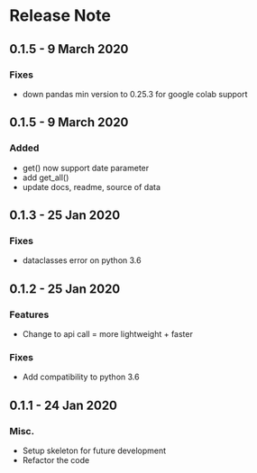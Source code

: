 # Release Note

## 0.1.5 - 9 March 2020

### Fixes
 - down pandas min version to 0.25.3 for google colab support

## 0.1.5 - 9 March 2020

### Added
 - get() now support date parameter
 - add get_all()
 - update docs, readme, source of data

## 0.1.3 - 25 Jan 2020

### Fixes
 - dataclasses error on python 3.6

## 0.1.2 - 25 Jan 2020

### Features

 - Change to api call = more lightweight + faster

### Fixes
 - Add compatibility to python 3.6

## 0.1.1 - 24 Jan 2020

### Misc.
 - Setup skeleton for future development
 - Refactor the code
